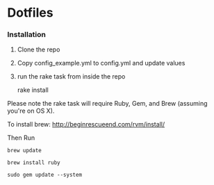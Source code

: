# Dotfiles

### Installation

1. Clone the repo
2. Copy config_example.yml to config.yml and update values
3. run the rake task from inside the repo
    
    rake install

Please note the rake task will require Ruby, Gem, and Brew (assuming you're on OS X).

To install brew: http://beginrescueend.com/rvm/install/

Then Run
    
    brew update
    
    brew install ruby
    
    sudo gem update --system
    